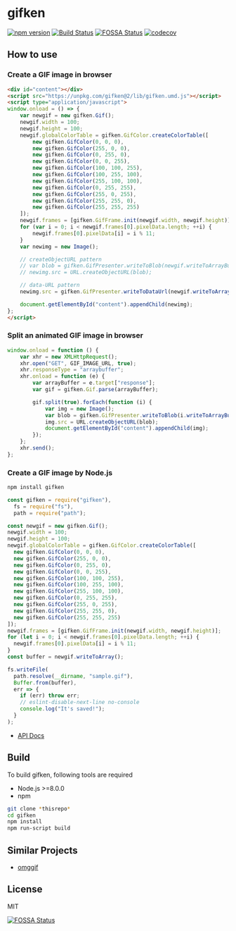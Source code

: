 # gifken

[![npm version](https://img.shields.io/npm/v/gifken.svg)](https://www.npmjs.com/package/gifken) [![Build Status](https://img.shields.io/travis/aaharu/gifken.svg)](https://travis-ci.org/aaharu/gifken) [![FOSSA Status](https://app.fossa.io/api/projects/git%2Bgithub.com%2Faaharu%2Fgifken.svg?type=shield)](https://app.fossa.io/projects/git%2Bgithub.com%2Faaharu%2Fgifken?ref=badge_shield) [![codecov](https://codecov.io/gh/aaharu/gifken/branch/master/graph/badge.svg)](https://codecov.io/gh/aaharu/gifken)

## How to use

### Create a GIF image in browser

```html
<div id="content"></div>
<script src="https://unpkg.com/gifken@2/lib/gifken.umd.js"></script>
<script type="application/javascript">
window.onload = () => {
    var newgif = new gifken.Gif();
    newgif.width = 100;
    newgif.height = 100;
    newgif.globalColorTable = gifken.GifColor.createColorTable([
        new gifken.GifColor(0, 0, 0),
        new gifken.GifColor(255, 0, 0),
        new gifken.GifColor(0, 255, 0),
        new gifken.GifColor(0, 0, 255),
        new gifken.GifColor(100, 100, 255),
        new gifken.GifColor(100, 255, 100),
        new gifken.GifColor(255, 100, 100),
        new gifken.GifColor(0, 255, 255),
        new gifken.GifColor(255, 0, 255),
        new gifken.GifColor(255, 255, 0),
        new gifken.GifColor(255, 255, 255)
    ]);
    newgif.frames = [gifken.GifFrame.init(newgif.width, newgif.height)];
    for (var i = 0; i < newgif.frames[0].pixelData.length; ++i) {
        newgif.frames[0].pixelData[i] = i % 11;
    }
    var newimg = new Image();

    // createObjectURL pattern
    // var blob = gifken.GifPresenter.writeToBlob(newgif.writeToArrayBuffer());
    // newimg.src = URL.createObjectURL(blob);

    // data-URL pattern
    newimg.src = gifken.GifPresenter.writeToDataUrl(newgif.writeToArrayBuffer());

    document.getElementById("content").appendChild(newimg);
};
</script>
```

### Split an animated GIF image in browser

```javascript
window.onload = function () {
    var xhr = new XMLHttpRequest();
    xhr.open("GET", GIF_IMAGE_URL, true);
    xhr.responseType = "arraybuffer";
    xhr.onload = function (e) {
        var arrayBuffer = e.target["response"];
        var gif = gifken.Gif.parse(arrayBuffer);

        gif.split(true).forEach(function (i) {
            var img = new Image();
            var blob = gifken.GifPresenter.writeToBlob(i.writeToArrayBuffer());
            img.src = URL.createObjectURL(blob);
            document.getElementById("content").appendChild(img);
        });
    };
    xhr.send();
};
```

### Create a GIF image by Node.js

```bash
npm install gifken
```

```javascript
const gifken = require("gifken"),
  fs = require("fs"),
  path = require("path");

const newgif = new gifken.Gif();
newgif.width = 100;
newgif.height = 100;
newgif.globalColorTable = gifken.GifColor.createColorTable([
  new gifken.GifColor(0, 0, 0),
  new gifken.GifColor(255, 0, 0),
  new gifken.GifColor(0, 255, 0),
  new gifken.GifColor(0, 0, 255),
  new gifken.GifColor(100, 100, 255),
  new gifken.GifColor(100, 255, 100),
  new gifken.GifColor(255, 100, 100),
  new gifken.GifColor(0, 255, 255),
  new gifken.GifColor(255, 0, 255),
  new gifken.GifColor(255, 255, 0),
  new gifken.GifColor(255, 255, 255)
]);
newgif.frames = [gifken.GifFrame.init(newgif.width, newgif.height)];
for (let i = 0; i < newgif.frames[0].pixelData.length; ++i) {
  newgif.frames[0].pixelData[i] = i % 11;
}
const buffer = newgif.writeToArray();

fs.writeFile(
  path.resolve(__dirname, "sample.gif"),
  Buffer.from(buffer),
  err => {
    if (err) throw err;
    // eslint-disable-next-line no-console
    console.log("It's saved!");
  }
);
```

- [API Docs](http://aaharu.github.io/gifken/docs/)

## Build

To build gifken, following tools are required

- Node.js >=8.0.0
- npm

```bash
git clone *thisrepo*
cd gifken
npm install
npm run-script build
```

## Similar Projects

* [omggif](https://github.com/deanm/omggif)

## License

MIT

[![FOSSA Status](https://app.fossa.io/api/projects/git%2Bgithub.com%2Faaharu%2Fgifken.svg?type=large)](https://app.fossa.io/projects/git%2Bgithub.com%2Faaharu%2Fgifken?ref=badge_large)
